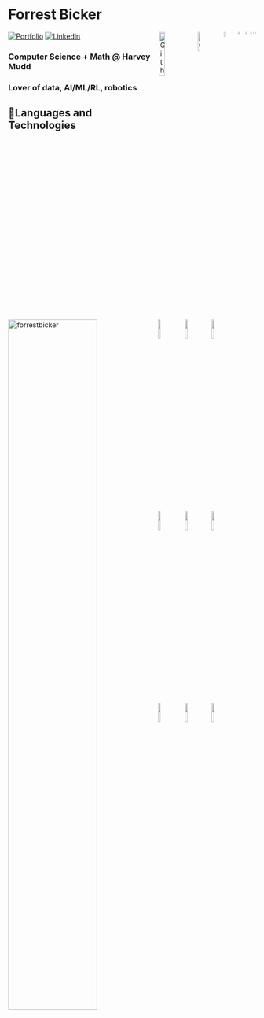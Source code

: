 # Forrest Bicker
<img width="0.15625%" align="right" alt="Github" src="https://github.com/forrestbicker/forrestbicker/blob/main/src/logo.gif" />
<img width="0.3125%" align="right" alt="Github" src="https://github.com/forrestbicker/forrestbicker/blob/main/src/logo.gif" />
<img width="0.625%" align="right" alt="Github" src="https://github.com/forrestbicker/forrestbicker/blob/main/src/logo.gif" />
<img width="1.25%" align="right" alt="Github" src="https://github.com/forrestbicker/forrestbicker/blob/main/src/logo.gif" />
<img width="2.5%" align="right" alt="Github" src="https://github.com/forrestbicker/forrestbicker/blob/main/src/logo.gif" />
<img width="5%" align="right" alt="Github" src="https://github.com/forrestbicker/forrestbicker/blob/main/src/logo.gif" />
<img width="10%" align="right" alt="Github" src="https://github.com/forrestbicker/forrestbicker/blob/main/src/logo.gif" />
<img width="15%" align="right" alt="Github" src="https://github.com/forrestbicker/forrestbicker/blob/main/src/logo.gif" />

[![Portfolio](https://img.shields.io/badge/Portfolio-000000?style=for-the-badge&logo=windows%20terminal&logoColor=white)](https://forrestbicker.com)
[![Linkedin](https://img.shields.io/badge/LinkedIn-0077B5?style=for-the-badge&logo=linkedin&logoColor=white)](https://www.linkedin.com/in/forrestbicker)

### Computer Science + Math @ Harvey Mudd
### Lover of data, AI/ML/RL, robotics
## 🎈Languages and Technologies

<p>
<img align="left" width="60%" src="https://github-readme-stats.vercel.app/api?username=forrestbicker&amp;show_icons=true&amp;locale=en&amp;hide=issues" alt="forrestbicker">
  <code><img width="10%" src="https://www.vectorlogo.zone/logos/python/python-ar21.svg"></code>
  <code><img width="10%" src="https://www.vectorlogo.zone/logos/java/java-ar21.svg"></code>
  <code><img width="10%" src="https://www.vectorlogo.zone/logos/typescriptlang/typescriptlang-ar21.svg"></code>
  <br>
  <code><img width="10%" src="https://www.vectorlogo.zone/logos/tcl/tcl-ar21.svg"></code>
  <code><img width="10%" src="https://www.vectorlogo.zone/logos/javascript/javascript-ar21.svg"></code>
  <code><img width="10%" src="https://www.vectorlogo.zone/logos/w3_html5/w3_html5-ar21.svg"></code>
  <br>
  <code><img width="10%" src="https://upload.vectorlogo.zone/logos/pydata_pandas/images/3379b038-0796-45fe-8467-3fba66c10b70.svg"></code>
  <code><img width="10%" src="https://www.vectorlogo.zone/logos/pytorch/pytorch-ar21.svg"></code>
  <code><img width="10%" src="https://www.vectorlogo.zone/logos/opencv/opencv-ar21.svg"></code>
</p>
